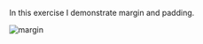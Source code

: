 In this exercise I demonstrate margin and padding.

![margin](https://user-images.githubusercontent.com/101524814/160492656-948ef7b1-e3c0-4ba0-9ae5-e32506e41f8b.png)
